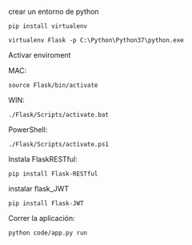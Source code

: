 crear un entorno de python 

    pip install virtualenv

    virtualenv Flask -p C:\Python\Python37\python.exe

Activar enviroment

MAC:

    source Flask/bin/activate

WIN:

    ./Flask/Scripts/activate.bat

PowerShell:

    ./Flask/Scripts/activate.ps1


Instala FlaskRESTful:

    pip install Flask-RESTful

instalar flask_JWT

    pip install Flask-JWT

Correr la aplicación: 

    python code/app.py run